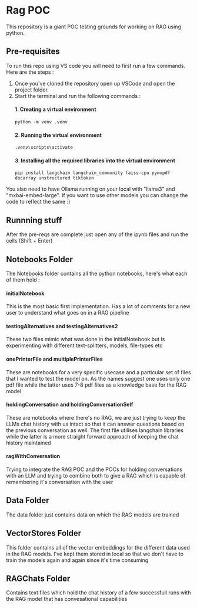 # Rag POC

This repository is a giant POC testing grounds for working on RAG using python. 

## Pre-requisites 

To run this repo using VS code you will need to first run a few commands. Here are the steps :

1. Once you've cloned the repository open up VSCode and open the project folder.
2. Start the terminal and run the following commands :
   #### 1. Creating a virtual environment
       python -m venv .venv
   #### 2. Running the virtual environment
       .venv\scripts\activate
   #### 3. Installing all the required libraries into the virtual environment
       pip install langchain langchain_community faiss-cpu pymupdf docarray unstructured tiktoken

You also need to have Ollama running on your local with "llama3" and "mxbai-embed-large". If you want to use other models you can change the code to reflect the same :) 

## Runnning stuff 

After the pre-reqs are complete just open any of the ipynb files and run the cells (Shift + Enter)

## Notebooks Folder 

The Notebooks folder contains all the python notebooks, here's what each of them hold : 

#### initialNotebook 
This is the most basic first implementation. Has a lot of comments for a new user to understand what goes on in a RAG pipeline

#### testingAlternatives and testingAlternatives2
These two files mimic what was done in the initialNotebook but is experimenting with different text-splitters, models, file-types etc

#### onePrinterFile and multiplePrinterFiles
These are notebooks for a very specific usecase and a particular set of files that I wanted to test the model on. As the names suggest one uses only one pdf file while the latter uses 7-8 pdf files as a knowledge base for the RAG model

#### holdingConversation and holdingConversationSelf
These are notebooks where there's no RAG, we are just trying to keep the LLMs chat history with us intact so that it can answer questions based on the previous conversation as well. The first file utilises langchain libraries while the latter is a more straight forward approach of keeping the chat history maintained

#### ragWithConversation
Trying to integrate the RAG POC and the POCs for holding conversations with an LLM and trying to combine both to give a RAG which is capable of remembering it's conversation with the user 

## Data Folder 

The data folder just contains data on which the RAG models are trained

## VectorStores Folder

This folder contains all of the vector embeddings for the different data used in the RAG models. I've kept them stored in local so that we don't have to train the models again and again since it's time consuming

## RAGChats Folder

Contains text files which hold the chat history of a few successfull runs with the RAG model that has convesational capabilities
